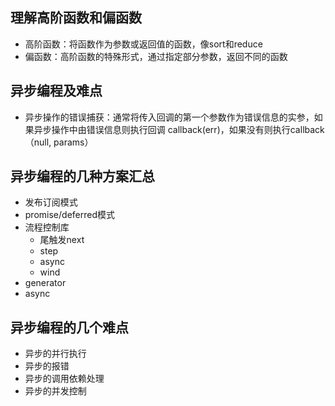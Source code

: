 ## 理解高阶函数和偏函数
- 高阶函数：将函数作为参数或返回值的函数，像sort和reduce
- 偏函数：高阶函数的特殊形式，通过指定部分参数，返回不同的函数
## 异步编程及难点
- 异步操作的错误捕获：通常将传入回调的第一个参数作为错误信息的实参，如果异步操作中由错误信息则执行回调
callback(err)，如果没有则执行callback（null, params）
## 异步编程的几种方案汇总
- 发布订阅模式
- promise/deferred模式
- 流程控制库
  - 尾触发next
  - step
  - async
  - wind
- generator
- async

## 异步编程的几个难点
- 异步的并行执行
- 异步的报错
- 异步的调用依赖处理
- 异步的并发控制